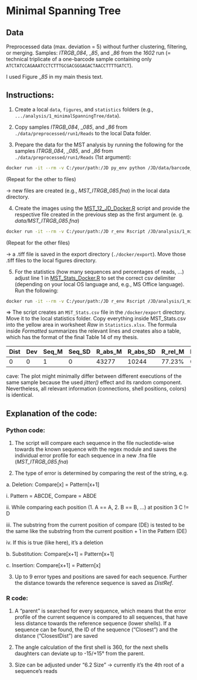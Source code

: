 # Minimal Spanning Tree
## Data
Preprocessed data (max. deviation = 5) without further clustering, filtering, or merging.
Samples: _ITRGB_084_, __85_, and __86_ from the _1602_ run (= technical triplicate of a one-barcode sample containing only `ATCTATCCAGAAATCCTCTTTGCGACGGGAGACTAACCTTTTGATCT`).

I used Figure __85_ in my main thesis text.

## Instructions:
1.	Create a local `data`, `figures`, and `statistics` folders (e.g., `.../analysis/1_minimalSpanningTree/data`).
   
2.	Copy samples _ITRGB_084_, __085_, and __86_ from `./data/preprocessed/run1/Reads` to the local Data folder.
   
3.	Prepare the data for the MST analysis by running the following for the samples _ITRGB_084_, __085_, and __86_ from `./data/preprocessed/run1/Reads` (1st argument):

```sh
docker run -it --rm -v C:/your/path:/JD py_env python /JD/data/barcode_data/analysis/1_minimalSpanningTree/MST-Prep_11_JD_Docker.py /JD/data/barcode_data/analysis/1_minimalSpanningTree/data/ITRGB_084.fna
```

(Repeat for the other to files)

   -> new files are created (e.g., _MST_ITRGB_085.fna_) in the local data directory.

4.	Create the images using the [MST_12_JD_Docker.R](MST_12_JD_Docker.R) script and provide the respective file created in the previous step as the first argument (e. g. _data/MST_ITRGB_085.fna_)


```sh
docker run -it --rm -v C:/your/path:/JD r_env Rscript /JD/analysis/1_minimalSpanningTree/MST_12_JD_Docker.R /JD/analysis/1_minimalSpanningTree/data/MST_ITRGB_084.fna
```

(Repeat for the other files)

   -> a .tiff file is saved in the export directory (`./docker/export`). Move those .tiff files to the local figures directory.

5.	For the statistics (how many sequences and percentages of reads, ...) adjust line 1 in [MST_Stats_Docker.R](MST_Stats_Docker.R) to set the correct csv delimiter (depending on your local OS language and, e.g., MS Office language). Run the following:


```sh
docker run -it --rm -v C:/your/path:/JD r_env Rscript /JD/analysis/1_minimalSpanningTree/MST_Stats_Docker.R /JD/analysis/1_minimalSpanningTree/data
```

=> The script creates an `MST_Stats.csv` file in the `/docker/export` directory. Move it to the local statistics folder. Copy everything inside MST_Stats.csv into the yellow area in worksheet _Raw_ in `Statistics.xlsx`. The formula inside _Formatted_ summarizes the relevant lines and creates also a table, which has the format of the final Table 14 of my thesis.

| Dist | Dev | Seq_M | Seq_SD | R_abs_M | R_abs_SD | R_rel_M | R_rel_SD |
|------|-----|-------|--------|---------|----------|---------|----------|
|    0 |   0 |     1 |      0 |   43277 |    10244 |  77.23% |    0.71% |




cave: The plot might minimally differ between different executions of the same sample because the used _jitter()_ effect and its random component. Nevertheless, all relevant information (connections, shell positions, colors) is identical.


## Explanation of the code:
### Python code:
1.	The script will compare each sequence in the file nucleotide-wise towards the known sequence with the regex module and saves the individual error profile for each sequence in a new .fna file (_MST_ITRGB_085.fna_)

2.	The type of error is determined by comparing the rest of the string, e.g.

a.	Deletion:		Compare[x] = Pattern[x+1]

i.	Pattern = ABCDE,	Compare = ABDE

ii.	While comparing each position (1. A == A, 2. B == B, ...) at position 3 C != D

iii.	The substring from the current position of compare (DE) is tested to be the same like the substring from the current position + 1 in the Pattern (DE)

iv.	If this is true (like here), it’s a deletion

b.	Substitution:		Compare[x+1] = Pattern[x+1]

c.	Insertion:		Compare[x+1] = Pattern[x]

3.	Up to 9 error types and positions are saved for each sequence. Further the distance towards the reference sequence is saved as _DistRef_.

### R code:
1.	A “parent” is searched for every sequence, which means that the error profile of the current sequence is compared to all sequences, that have less distance towards the reference sequence (lower shells). If a sequence can be found, the ID of the sequence (“Closest”) and the distance (“ClosestDist”) are saved

2.	The angle calculation of the first shell is 360, for the next shells daughters can deviate up to -15/+15° from the parent.

3.	Size can be adjusted under “6.2 Size” -> currently it’s the 4th root of a sequence’s reads
